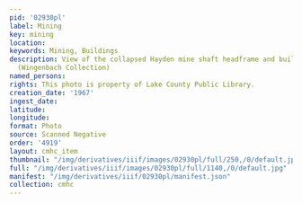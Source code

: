 ```yaml
---
pid: '02930pl'
label: Mining
key: mining
location: 
keywords: Mining, Buildings
description: View of the collapsed Hayden mine shaft headframe and building in 1967
  (Wingenbach Collection)
named_persons: 
rights: This photo is property of Lake County Public Library.
creation_date: '1967'
ingest_date: 
latitude: 
longitude: 
format: Photo
source: Scanned Negative
order: '4919'
layout: cmhc_item
thumbnail: "/img/derivatives/iiif/images/02930pl/full/250,/0/default.jpg"
full: "/img/derivatives/iiif/images/02930pl/full/1140,/0/default.jpg"
manifest: "/img/derivatives/iiif/02930pl/manifest.json"
collection: cmhc
---
```

